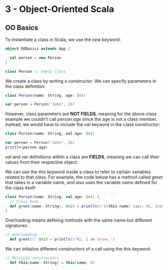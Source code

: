 # 3 - Object-Oriented Scala

## OO Basics

To instantiate a class in Scala, we use the *new* keyword:

```scala
object OOBasics extends App {

  val person = new Person
}

class Person // Empty class
```

We create a class by writing a *constructor*. We can specify parameters in the class definition:

```scala
class Person(name: String, age: Int)

var person = Person("John", 26)
```

However, class parameters are **NOT FIELDS**, meaning for the above class example we couldn't call *person.age*
since the age is not a class member. Instead, we would have to include the *val* keyword in the class constructor:

```scala
class Person(name: String, val age: Int)

var person = Person("John", 26)
println(person.age)
```

*val* and *var* definitions within a class are **FIELDS**, meaning we can call their values from their respective
object.

We can use the *this* keyword inside a class to refer to certain variables related to that class. For example, the code
below has a method called *greet* that takes in a variable name, and also uses the variable name defined for the class
itself:

```scala
class Person(name: String, val age: Int) {
  // Class body
  def greet(name: String): Unit = println(s"${this.name} says: Hi, $name!")
}  
```

Overloading means defining methods with the same name but different signatures:
```scala
// Overloading
  def greet(): Unit = println(s"Hi, I am $name.")
```

We can initialise different constructors of a call using the *this* keyword:
```scala
// Multiple constructors
  def this(name: String) = this(name, 0)
```